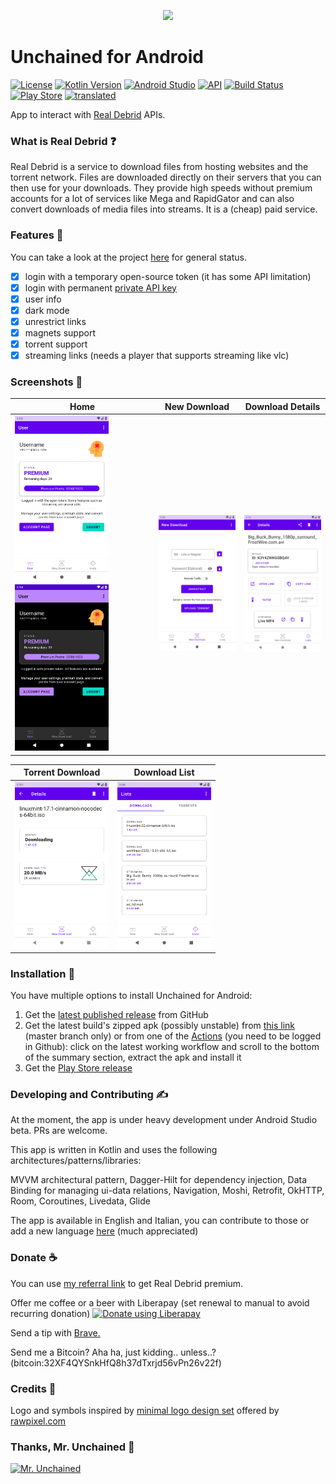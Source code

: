 <p align="center">
  <img width="300" src="https://raw.githubusercontent.com/LivingWithHippos/unchained-android/master/extra_assets/graphics/logo.svg">
</p>

# Unchained for Android

[![License](https://img.shields.io/badge/License-GPLv3-blue.svg)](https://www.gnu.org/licenses/gpl-3.0)    [![Kotlin Version](https://img.shields.io/badge/kotlin-1.4.10-blue)](http://kotlinlang.org/) [![Android Studio](https://img.shields.io/badge/Android%20Studio-4.1%2B-brightgreen)](https://developer.android.com/studio)    [![API](https://img.shields.io/badge/API-22%2B-brightgreen.svg?style=flat)](https://android-arsenal.com/api?level=22)    [![Build Status](https://img.shields.io/github/workflow/status/LivingWithHippos/unchained-android/Build)](https://github.com/LivingWithHippos/unchained-android/actions)    [![Play Store](https://img.shields.io/badge/play%20store-available-brightgreen)](https://play.google.com/store/apps/details?id=com.github.livingwithhippos.unchained) [![translated](https://localization.professiona.li/widgets/unchained-for-android/-/strings/svg-badge.svg)](https://localization.professiona.li/engage/unchained-for-android/)



App to interact with [Real Debrid](https://real-debrid.com/) APIs.

### What is Real Debrid :question:

Real Debrid is a service to download files from hosting websites and the torrent network. Files are downloaded directly on their servers that you can then use for your downloads.
They provide high speeds without premium accounts for a lot of services like Mega and RapidGator and can also convert downloads of media files into streams. It is a (cheap) paid service.

### Features :memo:

You can take a look at the project [here](https://github.com/LivingWithHippos/unchained-android/projects/1) for general status.

- [x] login with a temporary open-source token (it has some API limitation)
- [x] login with permanent [private API key](https://real-debrid.com/apitoken)
- [x] user info
- [x] dark mode
- [x] unrestrict links
- [x] magnets support
- [x] torrent support
- [x] streaming links (needs a player that supports streaming like vlc)

### Screenshots :iphone:

| Home  | New Download | Download Details |
| ------------- | ------------- | ------------- |
| <img width="150" src="/extra_assets/screenshots/home.png?raw=true" alt="User Screen"> <img width="150" src="/extra_assets/screenshots/home_dark.png?raw=true" alt="Dark User Screen"> | <img width="150" src="/extra_assets/screenshots/new_download.png?raw=true" alt="New Download Screen">  | <img width="150" src="/extra_assets/screenshots/download_details_streaming.png?raw=true" alt="Download Details Screen">  |


| Torrent Download                                                                                             | Download List                                                                                   |
|--------------------------------------------------------------------------------------------------------------|-------------------------------------------------------------------------------------------------|
| <img width="150" src="/extra_assets/screenshots/torrent_details.png?raw=true" alt="Torrent Download Screen"> | <img width="150" src="/extra_assets/screenshots/download_list.png?raw=true" alt="Download List Screen"> |

### Installation :calling:

You have multiple options to install Unchained for Android:

1. Get the [latest published release](https://github.com/LivingWithHippos/unchained-android/releases) from GitHub
2. Get the latest build's zipped apk (possibly unstable) from [this link](https://nightly.link/LivingWithHippos/unchained-android/workflows/build.yaml/master) (master branch only) or from one of the [Actions](https://github.com/LivingWithHippos/unchained-android/actions) (you need to be logged in Github): click on the latest working workflow and scroll to the bottom of the summary section, extract the apk and install it
3. Get the [Play Store release](https://play.google.com/store/apps/details?id=com.github.livingwithhippos.unchained)

### Developing and Contributing :writing_hand:

At the moment, the app is under heavy development under Android Studio beta. PRs are welcome.

This app is written in Kotlin and uses the following architectures/patterns/libraries:

MVVM architectural pattern, Dagger-Hilt for dependency injection, Data Binding for managing ui-data relations, Navigation, Moshi, Retrofit, OkHTTP, Room, Coroutines, Livedata, Glide

The app is available in English and Italian, you can contribute to those or add a new language [here](https://localization.professiona.li/engage/unchained-for-android/) (much appreciated)

### Donate :coffee:

You can use [my referral link](http://real-debrid.com/?id=78841) to get Real Debrid premium.

Offer me coffee or a beer with Liberapay (set renewal to manual to avoid recurring donation) <noscript><a href="https://liberapay.com/LivingWithHippos/donate"><img alt="Donate using Liberapay" src="https://liberapay.com/assets/widgets/donate.svg"></a></noscript>

Send a tip with [Brave.](https://brave.com/liv466)

Send me a Bitcoin? Aha ha, just kidding.. unless..? (bitcoin:32XF4QYSnkHfQ8h37dTxrjd56vPn26v22f)

### Credits :crown:

Logo and symbols inspired by [minimal logo design set](https://www.rawpixel.com/image/843352/minimal-logo-designs-set) offered by [rawpixel.com](https://www.rawpixel.com)
 
### Thanks, Mr. Unchained :muscle:

<a href="https://imgbb.com/"><img src="https://i.ibb.co/grzjQsT/Oliva.jpg" width=300 alt="Mr. Unchained" border="0"></a>

